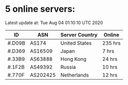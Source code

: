 # 5 online servers:

Latest update at: Tue Aug 04 01:10:10 UTC 2020

| ID | ASN | Server Country | Online |
| -- | --- | -------------- | ------ |
| #.D09B | AS174 | United States | 235 hrs |
| #.D369 | AS16509 | Japan | 7 hrs |
| #.33B9 | AS63888 | Hong Kong | 24 hrs |
| #.1F2B | AS49392 | Russia | 10 hrs |
| #.770F | AS202425 | Netherlands | 12 hrs |

